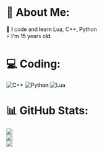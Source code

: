 # 💫 About Me:
🌱 I code and learn Lua, C++, Python<br>⚡ I'm 15 years old.

# 💻 Coding:
![C++](https://img.shields.io/badge/c++-%2300599C.svg?style=for-the-badge&logo=c%2B%2B&logoColor=white) ![Python](https://img.shields.io/badge/python-3670A0?style=for-the-badge&logo=python&logoColor=ffdd54) ![Lua](https://img.shields.io/badge/lua-%232C2D72.svg?style=for-the-badge&logo=lua&logoColor=white)
# 📊 GitHub Stats:
![](https://github-readme-stats.vercel.app/api?username=mengdeveloper&theme=omni&hide_border=false&include_all_commits=false&count_private=false)<br/>
![](https://github-readme-streak-stats.herokuapp.com/?user=mengdeveloper&theme=omni&hide_border=false)<br/>
![](https://github-readme-stats.vercel.app/api/top-langs/?username=mengdeveloper&theme=omni&hide_border=false&include_all_commits=false&count_private=false&layout=compact)
